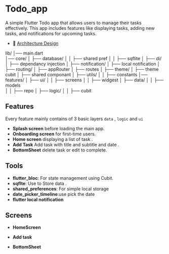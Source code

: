 # Todo_app

A simple Flutter Todo app that allows users to manage their tasks effectively. This app includes features like displaying tasks, adding new tasks, and notifications for upcoming tasks.


- 🎨 [Architecture Design](#architecture-design)

  
lib/
│── main.dart      
│── core/
│   ├── database/
│   │   ├── shared pref
│   │   ├── sqflite 
│   ├── di/
│       ├── dependancy injection
│   ├── notification/
│       ├── local notification
│   ├── routing/
│       ├── appRouter
│       ├── routes
│   ├── theme/
│       ├── theme cubit
│   ├── shared componant
│   ├── utils/
│   │   ├── constants
│── features/
│   ├── ui/
│   │   ├── screens
│   │   ├── widgest
│   ├── data/
│   │   ├── models    
│   │   ├── repo
│   ├── logic/
│   │   ├── cubit


## Features

Every feature mainly contains of 3 basic layers `data` , `logic` and `ui`

- **Splash screen** before loading the main app.
- **Onboarding screen** for first-time users.
- **Home screen** displaying a list of task .
- **Add Task** Add task with title and subtitle and date .
- **BottomSheet** delete task or edit to complete.



## Tools

- **flutter_bloc**: For state management using Cubit.
- **sqflte**: Use to Store data .
- **shared_preferences**: For simple local storage
- **date_picker_timeline**:use pick the date
- **flutter local notification**

## Screens
- **HomeScreen**




- **Add task**



- **BottomSheet**




